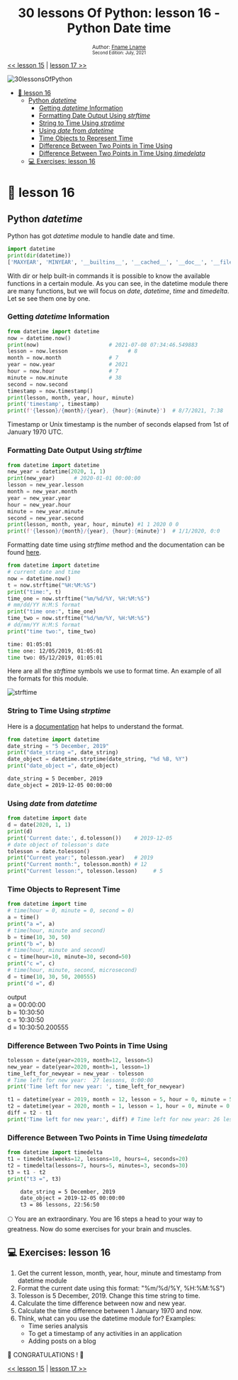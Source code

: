 <div align="center">
  <h1> 30 lessons Of Python: lesson 16 - Python Date time </h1>
   

  <sub>Author:
  <a href="https://www.linkedin.com/in/Fname/" target="_blank">Fname Lname</a><br>
  <small>Second Edition: July, 2021</small>
  </sub>

</div>

[<< lesson 15](../15_lesson_Python_type_errors/15_python_type_errors.md) | [lesson 17 >>](../17_lesson_Exception_handling/17_exception_handling.md)

![30lessonsOfPython](../images/30lessonsOfPython_banner3@2x.png)
- [📘 lesson 16](#-lesson-16)
  - [Python *datetime*](#python-datetime)
    - [Getting *datetime* Information](#getting-datetime-information)
    - [Formatting Date Output Using *strftime*](#formatting-date-output-using-strftime)
    - [String to Time Using *strptime*](#string-to-time-using-strptime)
    - [Using *date* from *datetime*](#using-date-from-datetime)
    - [Time Objects to Represent Time](#time-objects-to-represent-time)
    - [Difference Between Two Points in Time Using](#difference-between-two-points-in-time-using)
    - [Difference Between Two Points in Time Using *timedelata*](#difference-between-two-points-in-time-using-timedelata)
  - [💻 Exercises: lesson 16](#-exercises-lesson-16)
# 📘 lesson 16

## Python *datetime*

Python has got _datetime_ module to handle date and time.

```py
import datetime
print(dir(datetime))
['MAXYEAR', 'MINYEAR', '__builtins__', '__cached__', '__doc__', '__file__', '__loader__', '__name__', '__package__', '__spec__', 'date', 'datetime', 'datetime_CAPI', 'sys', 'time', 'timedelta', 'timezone', 'tzinfo']
```

With dir or help built-in commands it is possible to know the available functions in a certain module. As you can see, in the datetime module there are many functions, but we will focus on _date_, _datetime_, _time_ and _timedelta_. Let se see them one by one.

### Getting *datetime* Information

```py
from datetime import datetime
now = datetime.now()
print(now)                      # 2021-07-08 07:34:46.549883
lesson = now.lesson                   # 8
month = now.month               # 7
year = now.year                 # 2021
hour = now.hour                 # 7
minute = now.minute             # 38
second = now.second
timestamp = now.timestamp()
print(lesson, month, year, hour, minute)
print('timestamp', timestamp)
print(f'{lesson}/{month}/{year}, {hour}:{minute}')  # 8/7/2021, 7:38
```

Timestamp or Unix timestamp is the number of seconds elapsed from 1st of January 1970 UTC.

### Formatting Date Output Using *strftime*

```py
from datetime import datetime
new_year = datetime(2020, 1, 1)
print(new_year)      # 2020-01-01 00:00:00
lesson = new_year.lesson
month = new_year.month
year = new_year.year
hour = new_year.hour
minute = new_year.minute
second = new_year.second
print(lesson, month, year, hour, minute) #1 1 2020 0 0
print(f'{lesson}/{month}/{year}, {hour}:{minute}')  # 1/1/2020, 0:0

```

Formatting date time using *strftime* method and the documentation can be found [here](https://strftime.org/).

```py
from datetime import datetime
# current date and time
now = datetime.now()
t = now.strftime("%H:%M:%S")
print("time:", t)
time_one = now.strftime("%m/%d/%Y, %H:%M:%S")
# mm/dd/YY H:M:S format
print("time one:", time_one)
time_two = now.strftime("%d/%m/%Y, %H:%M:%S")
# dd/mm/YY H:M:S format
print("time two:", time_two)
```

```sh
time: 01:05:01
time one: 12/05/2019, 01:05:01
time two: 05/12/2019, 01:05:01
```

Here are all the _strftime_ symbols we use to format time. An example of all the formats for this module.

![strftime](../images/strftime.png)

### String to Time Using *strptime*
Here is a [documentation](https://www.programiz.com/python-programming/datetime/strptimet) hat helps to understand the format. 

```py
from datetime import datetime
date_string = "5 December, 2019"
print("date_string =", date_string)
date_object = datetime.strptime(date_string, "%d %B, %Y")
print("date_object =", date_object)
```

```sh
date_string = 5 December, 2019
date_object = 2019-12-05 00:00:00
```

### Using *date* from *datetime*

```py
from datetime import date
d = date(2020, 1, 1)
print(d)
print('Current date:', d.tolesson())    # 2019-12-05
# date object of tolesson's date
tolesson = date.tolesson()
print("Current year:", tolesson.year)   # 2019
print("Current month:", tolesson.month) # 12
print("Current lesson:", tolesson.lesson)     # 5
```

### Time Objects to Represent Time

```py
from datetime import time
# time(hour = 0, minute = 0, second = 0)
a = time()
print("a =", a)
# time(hour, minute and second)
b = time(10, 30, 50)
print("b =", b)
# time(hour, minute and second)
c = time(hour=10, minute=30, second=50)
print("c =", c)
# time(hour, minute, second, microsecond)
d = time(10, 30, 50, 200555)
print("d =", d)
```

output  
a = 00:00:00  
b = 10:30:50  
c = 10:30:50  
d = 10:30:50.200555

### Difference Between Two Points in Time Using

```py
tolesson = date(year=2019, month=12, lesson=5)
new_year = date(year=2020, month=1, lesson=1)
time_left_for_newyear = new_year - tolesson
# Time left for new year:  27 lessons, 0:00:00
print('Time left for new year: ', time_left_for_newyear)

t1 = datetime(year = 2019, month = 12, lesson = 5, hour = 0, minute = 59, second = 0)
t2 = datetime(year = 2020, month = 1, lesson = 1, hour = 0, minute = 0, second = 0)
diff = t2 - t1
print('Time left for new year:', diff) # Time left for new year: 26 lessons, 23: 01: 00
```

### Difference Between Two Points in Time Using *timedelata*

```py
from datetime import timedelta
t1 = timedelta(weeks=12, lessons=10, hours=4, seconds=20)
t2 = timedelta(lessons=7, hours=5, minutes=3, seconds=30)
t3 = t1 - t2
print("t3 =", t3)
```

```sh
    date_string = 5 December, 2019
    date_object = 2019-12-05 00:00:00
    t3 = 86 lessons, 22:56:50
```

🌕 You are an extraordinary. You are 16 steps a head to your way to greatness. Now do some exercises for your brain and muscles.

## 💻 Exercises: lesson 16

1. Get the current lesson, month, year, hour, minute and timestamp from datetime module
1. Format the current date using this format: "%m/%d/%Y, %H:%M:%S")
1. Tolesson is 5 December, 2019. Change this time string to time.
1. Calculate the time difference between now and new year.
1. Calculate the time difference between 1 January 1970 and now.
1. Think, what can you use the datetime module for? Examples:
   - Time series analysis
   - To get a timestamp of any activities in an application
   - Adding posts on a blog 

🎉 CONGRATULATIONS ! 🎉

[<< lesson 15](../15_lesson_Python_type_errors/15_python_type_errors.md) | [lesson 17 >>](../17_lesson_Exception_handling/17_exception_handling.md)
